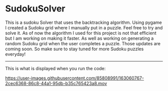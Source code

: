 # SudokuSolver
This is a sudoku Solver that uses the backtracking algorithm. 
Using pygame I created a Sudoku grid where I manually put in a puzzle. Feel free to try and solve it. As of now the algorithm I used for this project is not that efficient but I am working on making it faster. As well as working on generating a random Sudoku grid when the user completes a puzzle. Those updates are coming soon. So make sure to stay tuned for more Sudoku puzzles everyday! 
______________________________________________________________________________________________________________
This is what is displayed when you run the code:

https://user-images.githubusercontent.com/85808991/163060767-2cec6368-86c8-44a1-95db-b35c765423a8.mov

